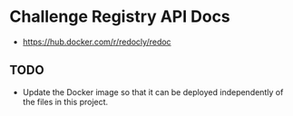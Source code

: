 # Challenge Registry API Docs

- https://hub.docker.com/r/redocly/redoc

## TODO

- Update the Docker image so that it can be deployed independently of the files in this project.